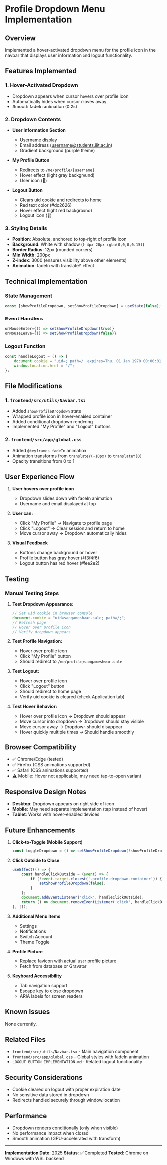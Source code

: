 # Profile Dropdown Menu Implementation

## Overview
Implemented a hover-activated dropdown menu for the profile icon in the navbar that displays user information and logout functionality.

## Features Implemented

### 1. **Hover-Activated Dropdown**
- Dropdown appears when cursor hovers over profile icon
- Automatically hides when cursor moves away
- Smooth fadeIn animation (0.2s)

### 2. **Dropdown Contents**
- **User Information Section**
  - Username display
  - Email address (username@students.iiit.ac.in)
  - Gradient background (purple theme)
  
- **My Profile Button**
  - Redirects to `/me/profile/[username]`
  - Hover effect (light gray background)
  - User icon (👤)
  
- **Logout Button**
  - Clears uid cookie and redirects to home
  - Red text color (#dc2626)
  - Hover effect (light red background)
  - Logout icon (🚪)

### 3. **Styling Details**
- **Position**: Absolute, anchored to top-right of profile icon
- **Background**: White with shadow (`0 4px 20px rgba(0,0,0,0.15)`)
- **Border Radius**: 12px (rounded corners)
- **Min Width**: 200px
- **Z-index**: 3000 (ensures visibility above other elements)
- **Animation**: fadeIn with translateY effect

## Technical Implementation

### State Management
```typescript
const [showProfileDropdown, setShowProfileDropdown] = useState(false);
```

### Event Handlers
```typescript
onMouseEnter={() => setShowProfileDropdown(true)}
onMouseLeave={() => setShowProfileDropdown(false)}
```

### Logout Function
```typescript
const handleLogout = () => {
    document.cookie = "uid=; path=/; expires=Thu, 01 Jan 1970 00:00:01 GMT;";
    window.location.href = "/";
};
```

## File Modifications

### 1. `frontend/src/utils/Navbar.tsx`
- Added `showProfileDropdown` state
- Wrapped profile icon in hover-enabled container
- Added conditional dropdown rendering
- Implemented "My Profile" and "Logout" buttons

### 2. `frontend/src/app/global.css`
- Added `@keyframes fadeIn` animation
- Animation transforms from `translateY(-10px)` to `translateY(0)`
- Opacity transitions from 0 to 1

## User Experience Flow

1. **User hovers over profile icon**
   - Dropdown slides down with fadeIn animation
   - Username and email displayed at top
   
2. **User can:**
   - Click "My Profile" → Navigate to profile page
   - Click "Logout" → Clear session and return to home
   - Move cursor away → Dropdown automatically hides

3. **Visual Feedback**
   - Buttons change background on hover
   - Profile button has gray hover (#f3f4f6)
   - Logout button has red hover (#fee2e2)

## Testing

### Manual Testing Steps

1. **Test Dropdown Appearance:**
   ```javascript
   // Set uid cookie in browser console
   document.cookie = "uid=sangameshwar.sale; path=/;";
   // Refresh page
   // Hover over profile icon
   // Verify dropdown appears
   ```

2. **Test Profile Navigation:**
   - Hover over profile icon
   - Click "My Profile" button
   - Should redirect to `/me/profile/sangameshwar.sale`

3. **Test Logout:**
   - Hover over profile icon
   - Click "Logout" button
   - Should redirect to home page
   - Verify uid cookie is cleared (check Application tab)

4. **Test Hover Behavior:**
   - Hover over profile icon → Dropdown should appear
   - Move cursor into dropdown → Dropdown should stay visible
   - Move cursor away → Dropdown should disappear
   - Hover quickly multiple times → Should handle smoothly

## Browser Compatibility

- ✅ Chrome/Edge (tested)
- ✅ Firefox (CSS animations supported)
- ✅ Safari (CSS animations supported)
- ⚠️ Mobile: Hover not applicable, may need tap-to-open variant

## Responsive Design Notes

- **Desktop**: Dropdown appears on right side of icon
- **Mobile**: May need separate implementation (tap instead of hover)
- **Tablet**: Works with hover-enabled devices

## Future Enhancements

1. **Click-to-Toggle (Mobile Support)**
   ```typescript
   const toggleDropdown = () => setShowProfileDropdown(!showProfileDropdown);
   ```

2. **Click Outside to Close**
   ```typescript
   useEffect(() => {
       const handleClickOutside = (event) => {
           if (!event.target.closest('.profile-dropdown-container')) {
               setShowProfileDropdown(false);
           }
       };
       document.addEventListener('click', handleClickOutside);
       return () => document.removeEventListener('click', handleClickOutside);
   }, []);
   ```

3. **Additional Menu Items**
   - Settings
   - Notifications
   - Switch Account
   - Theme Toggle

4. **Profile Picture**
   - Replace favicon with actual user profile picture
   - Fetch from database or Gravatar

5. **Keyboard Accessibility**
   - Tab navigation support
   - Escape key to close dropdown
   - ARIA labels for screen readers

## Known Issues
None currently.

## Related Files
- `frontend/src/utils/Navbar.tsx` - Main navigation component
- `frontend/src/app/global.css` - Global styles with fadeIn animation
- `LOGOUT_BUTTON_IMPLEMENTATION.md` - Related logout functionality

## Security Considerations
- Cookie cleared on logout with proper expiration date
- No sensitive data stored in dropdown
- Redirects handled securely through window.location

## Performance
- Dropdown renders conditionally (only when visible)
- No performance impact when closed
- Smooth animation (GPU-accelerated with transform)

---
**Implementation Date**: 2025
**Status**: ✅ Completed
**Tested**: Chrome on Windows with WSL backend
